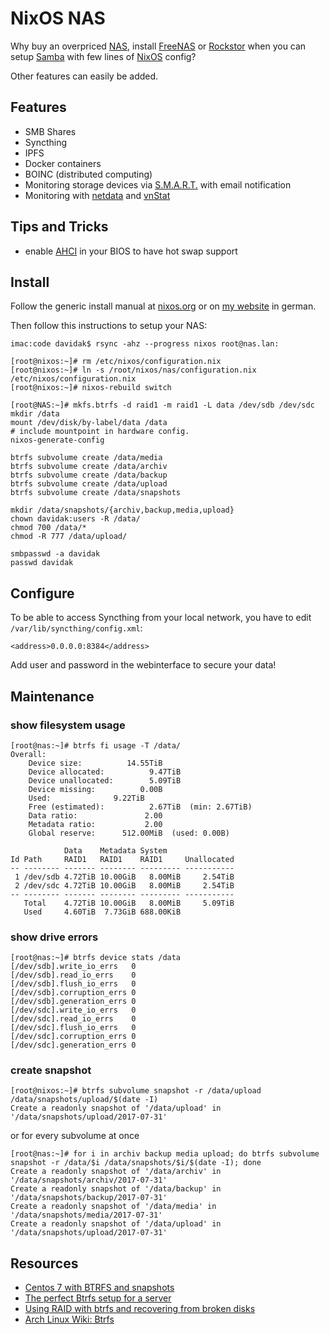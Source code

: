 NixOS NAS
=========

Why buy an overpriced [NAS](https://en.wikipedia.org/wiki/Network-attached_storage), install [FreeNAS](https://freenas.org/) or [Rockstor](http://rockstor.com/) when you can setup [Samba](https://www.samba.org/) with few lines of [NixOS](http://nixos.org/) config?

Other features can easily be added.

Features
--------

- SMB Shares
- Syncthing
- IPFS
- Docker containers
- BOINC (distributed computing)
- Monitoring storage devices via [S.M.A.R.T.](https://en.wikipedia.org/wiki/S.M.A.R.T.) with email notification
- Monitoring with [netdata](https://my-netdata.io/) and [vnStat](http://humdi.net/vnstat/)

Tips and Tricks
----------------

- enable [AHCI](https://en.wikipedia.org/wiki/Advanced_Host_Controller_Interface) in your BIOS to have hot swap support

Install
-------

Follow the generic install manual at [nixos.org](http://nixos.org/nixos/manual/index.html#ch-installation) or on [my website](https://davidak.de/nixos-installation/) in german.

Then follow this instructions to setup your NAS:

```
imac:code davidak$ rsync -ahz --progress nixos root@nas.lan:

[root@nixos:~]# rm /etc/nixos/configuration.nix
[root@nixos:~]# ln -s /root/nixos/nas/configuration.nix /etc/nixos/configuration.nix
[root@nixos:~]# nixos-rebuild switch

[root@NAS:~]# mkfs.btrfs -d raid1 -m raid1 -L data /dev/sdb /dev/sdc
mkdir /data
mount /dev/disk/by-label/data /data
# include mountpoint in hardware config.
nixos-generate-config

btrfs subvolume create /data/media
btrfs subvolume create /data/archiv
btrfs subvolume create /data/backup
btrfs subvolume create /data/upload
btrfs subvolume create /data/snapshots

mkdir /data/snapshots/{archiv,backup,media,upload}
chown davidak:users -R /data/
chmod 700 /data/*
chmod -R 777 /data/upload/

smbpasswd -a davidak
passwd davidak
```

Configure
---------

To be able to access Syncthing from your local network, you have to edit `/var/lib/syncthing/config.xml`:

```
<address>0.0.0.0:8384</address>
```

Add user and password in the webinterface to secure your data!

Maintenance
-----------

### show filesystem usage

    [root@nas:~]# btrfs fi usage -T /data/
    Overall:
        Device size:		  14.55TiB
        Device allocated:		   9.47TiB
        Device unallocated:		   5.09TiB
        Device missing:		     0.00B
        Used:			   9.22TiB
        Free (estimated):		   2.67TiB	(min: 2.67TiB)
        Data ratio:			      2.00
        Metadata ratio:		      2.00
        Global reserve:		 512.00MiB	(used: 0.00B)

                Data    Metadata System
    Id Path     RAID1   RAID1    RAID1     Unallocated
    -- -------- ------- -------- --------- -----------
     1 /dev/sdb 4.72TiB 10.00GiB   8.00MiB     2.54TiB
     2 /dev/sdc 4.72TiB 10.00GiB   8.00MiB     2.54TiB
    -- -------- ------- -------- --------- -----------
       Total    4.72TiB 10.00GiB   8.00MiB     5.09TiB
       Used     4.60TiB  7.73GiB 688.00KiB

### show drive errors

    [root@nas:~]# btrfs device stats /data
    [/dev/sdb].write_io_errs   0
    [/dev/sdb].read_io_errs    0
    [/dev/sdb].flush_io_errs   0
    [/dev/sdb].corruption_errs 0
    [/dev/sdb].generation_errs 0
    [/dev/sdc].write_io_errs   0
    [/dev/sdc].read_io_errs    0
    [/dev/sdc].flush_io_errs   0
    [/dev/sdc].corruption_errs 0
    [/dev/sdc].generation_errs 0

### create snapshot

    [root@nixos:~]# btrfs subvolume snapshot -r /data/upload /data/snapshots/upload/$(date -I)
    Create a readonly snapshot of '/data/upload' in '/data/snapshots/upload/2017-07-31'

or for every subvolume at once

    [root@nas:~]# for i in archiv backup media upload; do btrfs subvolume snapshot -r /data/$i /data/snapshots/$i/$(date -I); done
    Create a readonly snapshot of '/data/archiv' in '/data/snapshots/archiv/2017-07-31'
    Create a readonly snapshot of '/data/backup' in '/data/snapshots/backup/2017-07-31'
    Create a readonly snapshot of '/data/media' in '/data/snapshots/media/2017-07-31'
    Create a readonly snapshot of '/data/upload' in '/data/snapshots/upload/2017-07-31'

Resources
---------

- [Centos 7 with BTRFS and snapshots](https://www.mopar4life.com/btrfs-centos-samba/)
- [The perfect Btrfs setup for a server](https://seravo.fi/2016/perfect-btrfs-setup-for-a-server)
- [Using RAID with btrfs and recovering from broken disks](https://seravo.fi/2015/using-raid-btrfs-recovering-broken-disks)
- [Arch Linux Wiki: Btrfs](https://wiki.archlinux.org/index.php/Btrfs)
